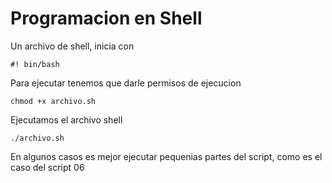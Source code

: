 # Programacion en Shell

Un archivo de shell, inicia con
```
#! bin/bash
```
Para ejecutar tenemos que darle permisos de ejecucion
```
chmod +x archivo.sh
```
Ejecutamos el archivo shell
```
./archivo.sh
```

En algunos casos es mejor ejecutar pequenias partes del script, como es el caso del script 06